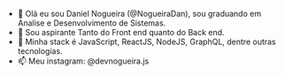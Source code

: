 - 👋 Olá eu sou Daniel Nogueira (@NogueiraDan), sou graduando em Analise e Desenvolvimento de Sistemas.
- 👀 Sou aspirante Tanto do Front end quanto do Back end.
- 🌱 Minha stack é JavaScript, ReactJS, NodeJS, GraphQL, dentre outras tecnologias.
- 📫 Meu instagram: @devnogueira.js

<!---
NogueiraDan/NogueiraDan is a ✨ special ✨ repository because its `README.md` (this file) appears on your GitHub profile.
You can click the Preview link to take a look at your changes.
--->
